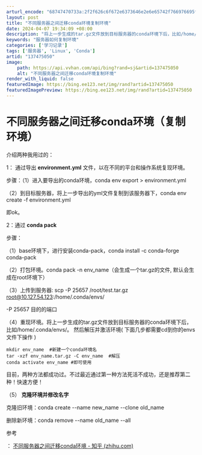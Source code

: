 ```yaml
---
arturl_encode: "68747470733a:2f2f626c6f672e6373646e2e6e65742f766976695f63696e2f:61727469636c652f64657461696c732f313337343735303530"
layout: post
title: "不同服务器之间迁移conda环境复制环境"
date: 2024-04-07 19:34:09 +08:00
description: "将上一步生成的tar.gz文件放到目标服务器的conda环境下后，比如/home/.conda/en"
keywords: "服务器如何复制环境"
categories: ['学习记录']
tags: ['服务器', 'Linux', 'Conda']
artid: "137475050"
image:
    path: https://api.vvhan.com/api/bing?rand=sj&artid=137475050
    alt: "不同服务器之间迁移conda环境复制环境"
render_with_liquid: false
featuredImage: https://bing.ee123.net/img/rand?artid=137475050
featuredImagePreview: https://bing.ee123.net/img/rand?artid=137475050
---
```


# 不同服务器之间迁移conda环境（复制环境）

介绍两种我用过的：

1： 通过导出
**environment.yml**
文件，以在不同的平台和操作系统复现环境。

步骤：（1）进入要导出的conda环境，conda env export > environment.yml

（2）到目标服务器，将上一步导出的yml文件复制到该服务器下，conda env create -f environment.yml

即ok。

2：通过
**conda pack**

步骤：

（1）base环境下，进行安装conda-pack，conda install -c conda-forge conda-pack

（2）打包环境。conda pack -n env\_name（会生成一个tar.gz的文件, 默认会生成在root环境下）

（3）上传到服务器: scp -P 25657 /root/test.tar.gz root@10.127.54.123:/home/.conda/envs/

-P 25657 目的的端口

（4）重现环境。将上一步生成的tar.gz文件放到目标服务器的conda环境下后，比如/home/.conda/envs/。 然后解压并激活环境(
下面几步都需要cd到你的envs文件下操作
)

```
mkdir env_name  #新建一个conda环境名
tar -xzf env_name.tar.gz -C env_name  #解压
conda activate env_name #即可使用
```

目前，两种方法都成功过。不过最近通过第一种方法死活不成功，还是推荐第二种！快速方便！

（5）
**克隆环境并修改名字**

克隆旧环境：conda create --name new\_name
--clone
old\_name

删除新环境：conda remove --name old\_name
--all

参考

：
[不同服务器之间迁移conda环境 - 知乎 (zhihu.com)](https://zhuanlan.zhihu.com/p/665052706#:~:text=%E6%AD%A5%E9%AA%A4%EF%BC%9A%EF%BC%881%EF%BC%89%E8%BF%9B%E5%85%A5%E8%A6%81%E5%AF%BC%E5%87%BA%E7%9A%84conda%E7%8E%AF%E5%A2%83%EF%BC%8Cconda%20env%20export%20%3E%20environment.yml,%EF%BC%882%EF%BC%89%E5%88%B0%E7%9B%AE%E6%A0%87%E6%9C%8D%E5%8A%A1%E5%99%A8%EF%BC%8C%E5%B0%86%E4%B8%8A%E4%B8%80%E6%AD%A5%E5%AF%BC%E5%87%BA%E7%9A%84yml%E6%96%87%E4%BB%B6%E5%A4%8D%E5%88%B6%E5%88%B0%E8%AF%A5%E6%9C%8D%E5%8A%A1%E5%99%A8%E4%B8%8B%EF%BC%8Cconda%20env%20create%20-f%20environment.yml "不同服务器之间迁移conda环境 - 知乎 (zhihu.com)")